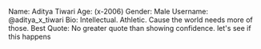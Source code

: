 Name: Aditya Tiwari
Age: (x-2006)
Gender: Male
Username:  @aditya_x_tiwari
Bio: Intellectual. Athletic. Cause the world needs more of those.
Best Quote: No greater quote than showing confidence.
let's see if this happens 